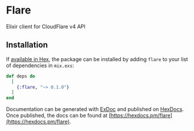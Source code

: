 # Flare

Elixir client for CloudFlare v4 API

## Installation

If [available in Hex](https://hex.pm/docs/publish), the package can be installed
by adding `flare` to your list of dependencies in `mix.exs`:

```elixir
def deps do
  [
    {:flare, "~> 0.1.0"}
  ]
end
```

Documentation can be generated with [ExDoc](https://github.com/elixir-lang/ex_doc)
and published on [HexDocs](https://hexdocs.pm). Once published, the docs can
be found at [https://hexdocs.pm/flare](https://hexdocs.pm/flare).

